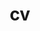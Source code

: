 ---
layout: page
permalink: /files/CV_ChumengLiang.pdf
title: cv
nav: true
nav_order: 5
toc:
  sidebar: left
---